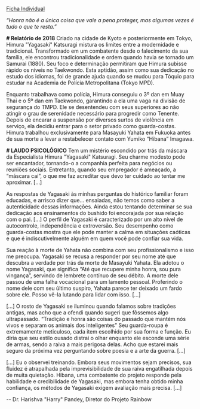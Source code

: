 [Ficha Individual](obsidian://open?vault=Yagasaki%20Book&file=Interpretation's%20Story%2FHimura%20Katsuragi)

_“Honra não é a única coisa que vale a pena proteger, mas algumas vezes é tudo o que te resta.”_

**# Relatório de 2018** Criado na cidade de Kyoto e posteriormente em Tokyo, Himura "Yagasaki" Katsuragi mistura os limites entre a modernidade e tradicional. Transformado em um combatente desde o falecimento da sua família, ele encontrou tradicionalidade e ordem quando havia se tornado um Samurai (1880). Seu foco e determinação permitiram que Himura subisse rápido os níveis no Taekwondo. Esta aptidão, assim como sua dedicação no estudo dos idiomas, foi de grande ajuda quando se mudou para Tóquio para estudar na Academia de Polícia Metropolitana (Tokyo MPD).

Enquanto trabalhava como polícia, Himura conseguiu o 3º dan em Muay Thai e o 5º dan em Taekwondo, garantindo a ela uma vaga na divisão de segurança do TMPD. Ele se desentendeu com seus superiores ao não atingir o grau de serenidade necessário para progredir como Tenente. Depois de encarar a suspensão por diversos surtos de violência em serviço, ela decidiu entrar para o setor privado como guarda-costas. Himura trabalhou exclusivamente para Masayuki Yahata em Fukuoka antes de sua morte a levar a restabelecer contato com Yumiko “Hibana” Imagawa.

**# LAUDO PSICOLÓGICO** Tem um mistério escondido por trás da máscara da Especialista Himura "Yagasaki" Katsuragi. Seu charme modesto pode ser encantador, tornando-o a companhia perfeita para negócios ou reuniões sociais. Entretanto, quando seu empregador é ameaçado, a “máscara cai”, o que me faz acreditar que devo ter cuidado ao tentar me aproximar. […]

As respostas de Yagasaki às minhas perguntas do histórico familiar foram educadas, e arrisco dizer que... ensaiadas, não temos como saber a autenticidade dessas informações. Ainda estou tentando determinar se sua dedicação aos ensinamentos do bushido foi encorajada por sua relação com o pai. […] O perfil de Yagasaki é caracterizado por um alto nível de autocontrole, independência e extroversão. Seu desempenho como guarda-costas mostra que ele pode manter a calma em situações caóticas e que é indiscutivelmente alguém em quem você pode confiar sua vida.

Sua reação à morte de Yahata não combina com seu profissionalismo e isso me preocupa. Yagasaki se recusa a responder por seu nome até que descubra a verdade por trás da morte de Masayuki Yahata. Ela adotou o nome Yagasaki, que significa “Até que recupere minha honra, sou pura vingança”, servindo de lembrete contínuo de seu débito. A morte dele passou de uma falha vocacional para um lamento pessoal. Proferindo o nome dele com seu último suspiro, Yahata parece ter deixado um fardo sobre ele. Posso vê-la lutando para lidar com isso. […]

[…] O rosto de Yagasaki se iluminou quando falamos sobre tradições antigas, mas acho que a ofendi quando sugeri que fôssemos algo ultrapassado. “Tradição e honra são coisas do passado que mantém nós vivos e separam os animais dos inteligentes” Seu guarda-roupa é extremamente meticuloso, cada item escolhido por sua forma e função. Eu diria que seu estilo ousado distrai o olhar enquanto ele esconde uma série de armas, sendo a raiva a mais perigosa delas. Acho que estarei mais seguro da próxima vez perguntando sobre poesia e a arte da guerra. […]

[…] Eu o observei treinando. Embora seus movimentos sejam precisos, sua fluidez é atrapalhada pela imprevisibilidade de sua raiva engatilhada depois de muita quietação. Hibana, uma combatente do projeto responde pela habilidade e credibilidade de Yagasaki, mas embora tenha obtido minha confiança, os métodos de Yagasaki exigem avaliação mais precisa. […]

-- Dr. Harishva "Harry" Pandey, Diretor do Projeto Rainbow